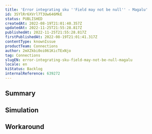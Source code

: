 ```yaml
---
title: 'Error integrating sku ''Field may not be null'' - Magalu'
id: 3SYlRr6XVrl7T3Uw646MkE
status: PUBLISHED
createdAt: 2022-08-19T21:01:40.357Z
updatedAt: 2022-11-25T21:55:28.817Z
publishedAt: 2022-11-25T21:55:28.817Z
firstPublishedAt: 2022-08-19T21:01:41.317Z
contentType: knownIssue
productTeam: Connections
author: 2mXZkbi0oi061KicTExNjo
tag: Connections
slugEN: error-integrating-sku-field-may-not-be-null-magalu
locale: en
kiStatus: Backlog
internalReference: 639272
---
```


## Summary



## Simulation



## Workaround



